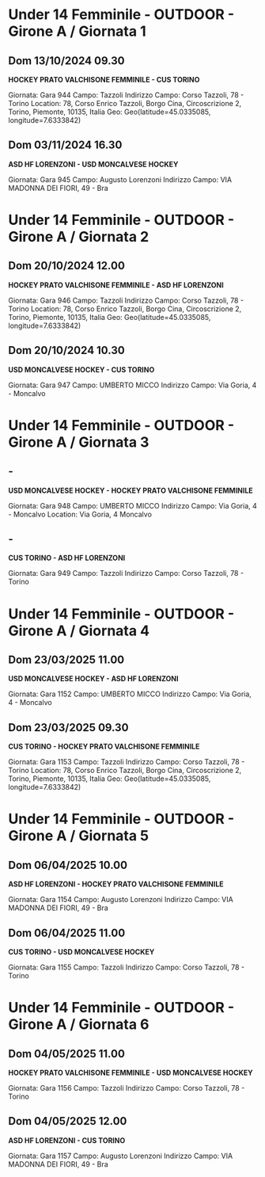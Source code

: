 # Under 14 Femminile - OUTDOOR  - Girone A / Giornata 1
## Dom 13/10/2024 09.30
**HOCKEY PRATO VALCHISONE FEMMINILE - CUS TORINO**

Giornata: Gara 944
Campo: Tazzoli 
Indirizzo Campo:  Corso Tazzoli, 78 - Torino
Location: 78, Corso Enrico Tazzoli, Borgo Cina, Circoscrizione 2, Torino, Piemonte, 10135, Italia
Geo: Geo(latitude=45.0335085, longitude=7.6333842)


## Dom 03/11/2024 16.30
**ASD HF LORENZONI - USD MONCALVESE HOCKEY**

Giornata: Gara 945
Campo: Augusto Lorenzoni 
Indirizzo Campo:  VIA MADONNA DEI FIORI, 49 - Bra

# Under 14 Femminile - OUTDOOR  - Girone A / Giornata 2
## Dom 20/10/2024 12.00
**HOCKEY PRATO VALCHISONE FEMMINILE - ASD HF LORENZONI**

Giornata: Gara 946
Campo: Tazzoli 
Indirizzo Campo:  Corso Tazzoli, 78 - Torino
Location: 78, Corso Enrico Tazzoli, Borgo Cina, Circoscrizione 2, Torino, Piemonte, 10135, Italia
Geo: Geo(latitude=45.0335085, longitude=7.6333842)


## Dom 20/10/2024 10.30
**USD MONCALVESE HOCKEY - CUS TORINO**

Giornata: Gara 947
Campo: UMBERTO MICCO 
Indirizzo Campo:  Via Goria, 4 - Moncalvo

# Under 14 Femminile - OUTDOOR  - Girone A / Giornata 3
## -
**USD MONCALVESE HOCKEY - HOCKEY PRATO VALCHISONE FEMMINILE**

Giornata: Gara 948
Campo: UMBERTO MICCO 
Indirizzo Campo:  Via Goria, 4 - Moncalvo
Location:  Via Goria, 4 Moncalvo


## -
**CUS TORINO - ASD HF LORENZONI**

Giornata: Gara 949
Campo: Tazzoli 
Indirizzo Campo:  Corso Tazzoli, 78 - Torino

# Under 14 Femminile - OUTDOOR  - Girone A / Giornata 4
## Dom 23/03/2025 11.00
**USD MONCALVESE HOCKEY - ASD HF LORENZONI**

Giornata: Gara 1152
Campo: UMBERTO MICCO 
Indirizzo Campo:  Via Goria, 4 - Moncalvo


## Dom 23/03/2025 09.30
**CUS TORINO - HOCKEY PRATO VALCHISONE FEMMINILE**

Giornata: Gara 1153
Campo: Tazzoli 
Indirizzo Campo:  Corso Tazzoli, 78 - Torino
Location: 78, Corso Enrico Tazzoli, Borgo Cina, Circoscrizione 2, Torino, Piemonte, 10135, Italia
Geo: Geo(latitude=45.0335085, longitude=7.6333842)

# Under 14 Femminile - OUTDOOR  - Girone A / Giornata 5
## Dom 06/04/2025 10.00
**ASD HF LORENZONI - HOCKEY PRATO VALCHISONE FEMMINILE**

Giornata: Gara 1154
Campo: Augusto Lorenzoni 
Indirizzo Campo:  VIA MADONNA DEI FIORI, 49 - Bra


## Dom 06/04/2025 11.00
**CUS TORINO - USD MONCALVESE HOCKEY**

Giornata: Gara 1155
Campo: Tazzoli 
Indirizzo Campo:  Corso Tazzoli, 78 - Torino

# Under 14 Femminile - OUTDOOR  - Girone A / Giornata 6
## Dom 04/05/2025 11.00
**HOCKEY PRATO VALCHISONE FEMMINILE - USD MONCALVESE HOCKEY**

Giornata: Gara 1156
Campo: Tazzoli 
Indirizzo Campo:  Corso Tazzoli, 78 - Torino


## Dom 04/05/2025 12.00
**ASD HF LORENZONI - CUS TORINO**

Giornata: Gara 1157
Campo: Augusto Lorenzoni 
Indirizzo Campo:  VIA MADONNA DEI FIORI, 49 - Bra

